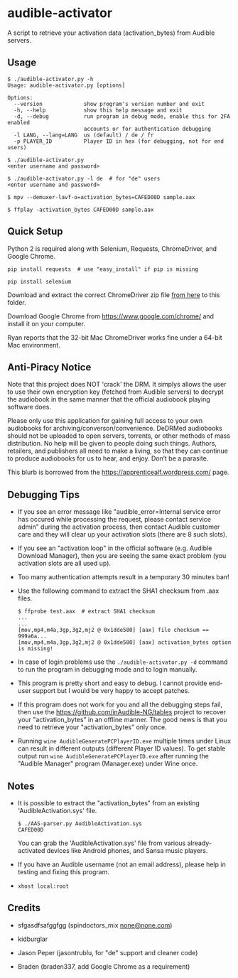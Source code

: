 # audible-activator

A script to retrieve your activation data (activation_bytes) from Audible
servers.

## Usage

```
$ ./audible-activator.py -h
Usage: audible-activator.py [options]

Options:
  --version             show program's version number and exit
  -h, --help            show this help message and exit
  -d, --debug           run program in debug mode, enable this for 2FA enabled
                        accounts or for authentication debugging
  -l LANG, --lang=LANG  us (default) / de / fr
  -p PLAYER_ID          Player ID in hex (for debugging, not for end users)

$ ./audible-activator.py
<enter username and password>

$ ./audible-activator.py -l de  # for "de" users
<enter username and password>

$ mpv --demuxer-lavf-o=activation_bytes=CAFED00D sample.aax

$ ffplay -activation_bytes CAFED00D sample.aax
```

## Quick Setup

Python 2 is required along with Selenium, Requests, ChromeDriver, and Google
Chrome.

```
pip install requests  # use "easy_install" if pip is missing

pip install selenium
```

Download and extract the correct ChromeDriver zip file [from
here](https://sites.google.com/a/chromium.org/chromedriver/downloads) to this
folder.

Download Google Chrome from https://www.google.com/chrome/ and install it on
your computer.

Ryan reports that the 32-bit Mac ChromeDriver works fine under a 64-bit Mac
environment.

## Anti-Piracy Notice

Note that this project does NOT 'crack' the DRM. It simplys allows the user to
use their own encryption key (fetched from Audible servers) to decrypt the
audiobook in the same manner that the official audiobook playing software does.

Please only use this application for gaining full access to your own audiobooks
for archiving/converson/convenience. DeDRMed audiobooks should not be uploaded
to open servers, torrents, or other methods of mass distribution. No help will
be given to people doing such things. Authors, retailers, and publishers all
need to make a living, so that they can continue to produce audiobooks for us to
hear, and enjoy. Don’t be a parasite.

This blurb is borrowed from the https://apprenticealf.wordpress.com/ page.

## Debugging Tips

* If you see an error message like "audible_error=Internal service error has
occured while processing the request, please contact service admin" during the
activation process, then contact Audible customer care and they will clear up
your activation slots (there are 8 such slots).

* If you see an "activation loop" in the official software (e.g. Audible Download
Manager), then you are seeing the same exact problem (you activation slots are
all used up).

* Too many authentication attempts result in a temporary 30 minutes ban!

* Use the following command to extract the SHA1 checksum from .aax files.

  ```
  $ ffprobe test.aax  # extract SHA1 checksum
  ...
  ...
  [mov,mp4,m4a,3gp,3g2,mj2 @ 0x1dde580] [aax] file checksum == 999a6a...
  [mov,mp4,m4a,3gp,3g2,mj2 @ 0x1dde580] [aax] activation_bytes option is missing!
  ```

* In case of login problems use the `./audible-activator.py -d` command  to run
the program in debugging mode and to login manually.

* This program is pretty short and easy to debug. I cannot provide end-user
support but I would be very happy to accept patches.

* If this program does not work for you and all the debugging steps fail, then
use the https://github.com/inAudible-NG/tables project to recover your
"activation_bytes" in an offline manner. The good news is that you need to
retrieve your "activation_bytes" only once.

* Running `wine AudibleGeneratePCPlayerID.exe` multiple times under Linux can
result in different outputs (different Player ID values). To get stable output
run `wine AudibleGeneratePCPlayerID.exe` after running the "Audible Manager"
program (Manager.exe) under Wine once.

## Notes

* It is possible to extract the "activation_bytes" from an existing
'AudibleActivation.sys' file.

  ```
  $ ./AAS-parser.py AudibleActivation.sys
  CAFED00D
  ```

  You can grab the 'AudibleActivation.sys' file from various already-activated
  devices like Android phones, and Sansa music players.

* If you have an Audible username (not an email address), please help in
testing and fixing this program.

* ``xhost local:root``

## Credits

* sfgasdfsafggfgg (spindoctors_mix <none@none.com>)

* kidburglar

* Jason Peper (jasontrublu, for "de" support and cleaner code)

* Braden (braden337, add Google Chrome as a requirement)
